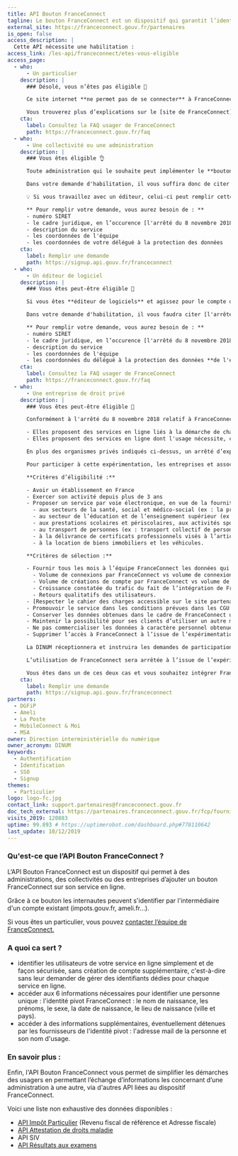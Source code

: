```yaml
---
title: API Bouton FranceConnect
tagline: Le bouton FranceConnect est un dispositif qui garantit l’identité d’un usager en se reposant sur des comptes certifiés existants.
external_site: https://franceconnect.gouv.fr/partenaires
is_open: false
access_description: |
  Cette API nécessite une habilitation :
access_link: /les-api/franceconnect/etes-vous-eligible
access_page:
  - who:
      - Un particulier
    description: |
      ### Désolé, vous n’êtes pas éligible 🚫

      Ce site internet **ne permet pas de se connecter** à FranceConnect.

      Vous trouverez plus d’explications sur le [site de FranceConnect](https://franceconnect.gouv.fr/). En particulier, nous vous recommandons de consulter la FAQ :
    cta:
      label: Consultez la FAQ usager de FranceConnect
      path: https://franceconnect.gouv.fr/faq
  - who:
      - Une collectivité ou une administration
    description: |
      ### Vous êtes éligible 👌

      Toute administration qui le souhaite peut implémenter le **bouton FranceConnect** pour permettre à ses utilisateurs de s'identifier sur ses services en ligne.

      Dans votre demande d'habilitation, il vous suffira donc de citer [l'arrêté du 8 novembre 2018 relatif à FranceConnect](https://www.legifrance.gouv.fr/affichTexte.do?cidTexte=JORFTEXT000037611479).

      💡 Si vous travaillez avec un éditeur, celui-ci peut remplir cette démarche à votre place !

      ** Pour remplir votre demande, vous aurez besoin de : **
      - numéro SIRET
      - le cadre juridique, en l’occurence [l'arrêté du 8 novembre 2018 relatif à FranceConnect](https://www.legifrance.gouv.fr/affichTexte.do?cidTexte=JORFTEXT000037611479)
      - description du service
      - les coordonnées de l'équipe
      - les coordonnées de votre délégué à la protection des données
    cta:
      label: Remplir une demande
      path: https://signup.api.gouv.fr/franceconnect
  - who:
      - Un éditeur de logiciel
    description: |
      ### Vous êtes peut-être éligible 🧐

      Si vous êtes **éditeur de logiciels** et agissez pour le compte d'une administration ou d'une collectivité, vous pouvez remplir une demande de **bouton FranceConnect** vous même pour l'entité que vous représentez.

      Dans votre demande d'habilitation, il vous faudra citer [l'arrêté du 8 novembre 2018 relatif à FranceConnect](https://www.legifrance.gouv.fr/affichTexte.do?cidTexte=JORFTEXT000037611479).

      ** Pour remplir votre demande, vous aurez besoin de : **
      - numéro SIRET
      - le cadre juridique, en l’occurence [l'arrêté du 8 novembre 2018 relatif à FranceConnect](https://www.legifrance.gouv.fr/affichTexte.do?cidTexte=JORFTEXT000037611479)
      - description du service
      - les coordonnées de l'équipe
      - les coordonnées du délégué à la protection des données **de l'entité pour laquelle vous opérez**
    cta:
      label: Consultez la FAQ usager de FranceConnect
      path: https://franceconnect.gouv.fr/faq
  - who:
      - Une entreprise de droit privé
    description: |
      ### Vous êtes peut-être éligible 🧐

      Conformément à l'arrêté du 8 novembre 2018 relatif à FranceConnect, les entreprises ou associations peuvent intégrer FranceConnect dans les cas suivants :

      - Elles proposent des services en ligne liés à la démarche de changement d'adresse et uniquement pour ces services
      - Elles proposent des services en ligne dont l'usage nécessite, conformément à un texte règlementaire la vérification de l'identité de leurs utilisateurs.

      En plus des organismes privés indiqués ci-dessus, un arrêté d’expérimentation relatif à FranceConnect permet à certaines entreprises ou associations de tester durant un an l’intégration de FranceConnect. Cette expérimentation, menée avec un nombre maximal de cent personnes morales, vise à déterminer les nouveaux secteurs d’activité qui trouveraient un bénéfice à utiliser FranceConnect afin d’améliorer les services rendus à leurs utilisateurs. Elle s’inscrit dans les conditions et avec les mêmes garanties que celles fixées par [l'arrêté du 8 novembre 2018 relatif à FranceConnect](https://www.legifrance.gouv.fr/affichTexte.do?cidTexte=JORFTEXT000037611479).

      Pour participer à cette expérimentation, les entreprises et associations participantes doivent répondre aux critères suivants :

      **Critères d’éligibilité :**

      - Avoir un établissement en France
      - Exercer son activité depuis plus de 3 ans
      - Proposer un service par voie électronique, en vue de la fourniture, de l'échange ou du partage d'un bien ou d'un service, qui concourent :
        - aux secteurs de la santé, social et médico-social (ex : la prise de rendez-vous, la constitution du dossier patient ou le parcours de soin) ;
        - au secteur de l’éducation et de l’enseignement supérieur (ex : établissements privés, enseignement à distance, apprentissage) ;
        - aux prestations scolaires et périscolaires, aux activités sportives ou socioculturelles (ex : centres de loisirs, clubs sportifs) ;
        - au transport de personnes (ex : transport collectif de personnes, co-voiturage) ;
        - à la délivrance de certificats professionnels visés à l’article L. 6113-1 du code du travail ;
        - à la location de biens immobiliers et les véhicules.

      **Critères de sélection :**

      - Fournir tous les mois à l’équipe FranceConnect les données qui permettront de mesurer la valeur ajoutée de FranceConnect :
        - Volume de connexions par FranceConnect vs volume de connexions global
        - Volume de créations de compte par FranceConnect vs volume de créations de comptes global
        - Croissance constatée du trafic du fait de l’intégration de FranceConnect,
        - Retours qualitatifs des utilisateurs.
      - [Respecter le cahier des charges accessible sur le site partenaire FranceConnect](https://partenaires.franceconnect.gouv.fr/fcp/fournisseur-service). Il comprend l’ensemble des prérequis techniques, ergonomiques, de sécurité et fonctionnels à respecter. Toute demande de mise en production du dispositif FranceConnect fait l’objet d’une vérification du parcours de connexion par l’équipe FranceConnect qui contrôle également le respect des exigences précisées dans le cahier des charges.
      - Promouvoir le service dans les conditions prévues dans les CGU FS ;
      - Conserver les données obtenues dans le cadre de FranceConnect uniquement le temps de la relation contractuelle avec leur utilisateur et selon les conditions et garanties fixées dans l’arrêté du 8 novembre 2018 ;
      - Maintenir la possibilité pour ses clients d’utiliser un autre moyen d’authentification que FranceConnect ;
      - Ne pas commercialiser les données à caractère personnel obtenues dans le cadre du raccordement à FranceConnect et ne pas les transférer hors de l’Union européenne ;
      - Supprimer l’accès à FranceConnect à l’issue de l’expérimentation et détruire les données obtenues dans le cadre de l’expérimentation.

      La DINUM réceptionnera et instruira les demandes de participation à l’expérimentation. Elle sélectionnera au maximum 100 entreprises répondant aux critères d’éligibilité et de sélection cités ci-dessus selon leur ordre d’arrivée, l’activité concernée de façon à constituer un panel représentatif de personnes morales participant à l’expérimentation. Chaque candidature fait l’objet d’une analyse par le service juridique de la DINUM et l’équipe FranceConnect, afin de s’assurer de la pertinence et de la cohérence des données demandées par le fournisseur de service en ligne avec l’usage d’authentification. Les candidats inéligibles, les dossiers incomplets ou les dossiers ne remplissant pas les critères de sélection mentionnés ci-dessus seront écartés.

      L’utilisation de FranceConnect sera arrêtée à l’issue de l’expérimentation. Un bilan qualitatif et quantitatif en sera effectué avant la fin de l’expérimentation pour en tirer les conclusions et décider de l’ouverture ou pas de FranceConnect aux acteurs privés pour lesquels elle aura été concluante (forte utilisation de FranceConnect, valeur ajoutée perçue pour les utilisateurs des services en ligne expérimentateurs).

      Vous êtes dans un de ces deux cas et vous souhaitez intégrer FranceConnect à votre service en ligne ?
    cta:
      label: Remplir une demande
      path: https://signup.api.gouv.fr/franceconnect
partners:
  - DGFiP
  - Ameli
  - La Poste
  - MobileConnect & Moi
  - MSA
owner: Direction interministérielle du numérique
owner_acronym: DINUM
keywords:
  - Authentification
  - Identification
  - SSO
  - Signup
themes:
  - Particulier
logo: logo-fc.jpg
contact_link: support.partenaires@franceconnect.gouv.fr
doc_tech_external: https://partenaires.franceconnect.gouv.fr/fcp/fournisseur-service
visits_2019: 120883
uptime: 99.893 # https://uptimerobot.com/dashboard.php#778110642
last_update: 10/12/2019
---
```


### Qu'est-ce que l’API Bouton FranceConnect ?

L‘API Bouton FranceConnect est un dispositif qui permet à des administrations, des collectivités ou des entreprises d’ajouter un bouton FranceConnect sur son service en ligne.

Grâce à ce bouton les internautes peuvent s'identifier par l'intermédiaire d'un compte existant (impots.gouv.fr, ameli.fr...).

Si vous êtes un particulier, vous pouvez [contacter l’équipe de FranceConnect.](mailto:support@franceconnect.gouv.fr)

### A quoi ca sert ?

- identifier les utilisateurs de votre service en ligne simplement et de façon sécurisée, sans création de compte supplémentaire, c'est-à-dire sans leur demander de gérer des identifiants dédies pour chaque service en ligne.
- accéder aux 6 informations nécessaires pour identifier une personne unique : l'identité pivot FranceConnect : le nom de naissance, les prénoms, le sexe, la date de naissance, le lieu de naissance (ville et pays).
- accéder à des informations supplémentaires, éventuellement détenues par les fournisseurs de l'identité pivot : l'adresse mail de la personne et son nom d'usage.

### En savoir plus :

Enfin, l'API Bouton FranceConnect vous permet de simplifier les démarches des usagers en permettant l’échange d’informations les concernant d’une administration à une autre, via d'autres API liées au dispositif FranceConnect.

Voici une liste non exhaustive des données disponibles :

- [API Impôt Particulier](/les-api/impot-particulier) (Revenu fiscal de référence et Adresse fiscale)
- [API Attestation de droits maladie](/les-api/api_ameli_droits_cnam)
- API SIV
- [API Résultats aux examens](/les-api/arpent-resultats-api)
